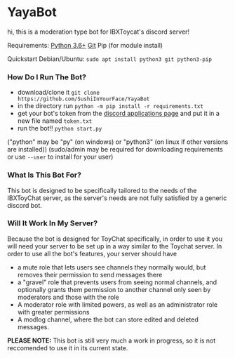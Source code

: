 # YayaBot

hi, this is a moderation type bot for IBXToycat's discord server!

Requirements:
[Python 3.6+](https://www.python.org/downloads/)
[Git](https://git-scm.com/downloads)
Pip (for module install)

Quickstart Debian/Ubuntu:
`sudo apt install python3 git python3-pip`

### How Do I Run The Bot?
- download/clone it
`git clone https://github.com/SushiInYourFace/YayaBot`
- in the directory run
`python -m pip install -r requirements.txt`
- get your bot's token from the [discord applications page](https://discord.com/developers/applications/) and put it in a new file named `token.txt`
- run the bot!!
`python start.py`

("python" may be "py" (on windows) or "python3" (on linux if other versions are installed)) (sudo/admin may be required for downloading requirements or use `--user` to install for your user)


### What Is This Bot For?

This bot is designed to be specifically tailored to the needs of the IBXToyChat server, as the server's needs are not fully satisfied by a generic discord bot.

### Will It Work In My Server?

Because the bot is designed for ToyChat specifically, in order to use it you will need your server to be set up in a way similar to the Toychat server. In order to use all the bot's features, your server should have
- a mute role that lets users see channels they normally would, but removes their permission to send messages there
- a "gravel" role that prevents users from seeing normal channels, and optionally grants them permission to another channel only seen by moderators and those with the role
- A moderator role with limited powers, as well as an administrator role with greater permissions
- A modlog channel, where the bot can store edited and deleted messages.

**PLEASE NOTE:** This bot is still very much a work in progress, so it is not reccomended to use it in its current state.
